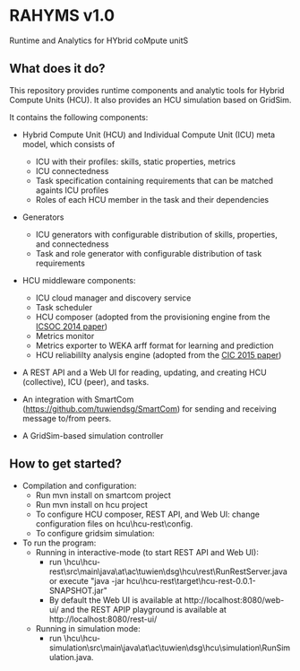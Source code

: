 RAHYMS v1.0
===========

Runtime and Analytics for HYbrid coMpute unitS

## What does it do?

This repository provides runtime components and analytic tools for Hybrid Compute Units (HCU). It also provides an HCU simulation based on GridSim.

It contains the following components:

* Hybrid Compute Unit (HCU) and Individual Compute Unit (ICU) meta model, which consists of
  * ICU with their profiles: skills, static properties, metrics
  * ICU connectedness
  * Task specification containing requirements that can be matched againts ICU profiles
  * Roles of each HCU member in the task and their dependencies

* Generators
  * ICU generators with configurable distribution of skills, properties, and connectedness
  * Task and role generator with configurable distribution of task requirements

* HCU middleware components:
  * ICU cloud manager and discovery service
  * Task scheduler
  * HCU composer (adopted from the provisioning engine from the <a href='http://www.infosys.tuwien.ac.at/research/viecom/papers/ICSOC2013-SCUProvisioning.pdf'>ICSOC 2014 paper</a>)
  * Metrics monitor
  * Metrics exporter to WEKA arff format for learning and prediction
  * HCU reliabililty analysis engine (adopted from the <a href='http://dsg.tuwien.ac.at/staff/phdschool/mzuhri/papers/mcandra-cic2015-reliability.pdf'>CIC 2015 paper</a>)

* A REST API and a Web UI for reading, updating, and creating HCU (collective), ICU (peer), and tasks.

* An integration with SmartCom (https://github.com/tuwiendsg/SmartCom) for sending and receiving message to/from peers.

* A GridSim-based simulation controller

## How to get started?

* Compilation and configuration:
  * Run mvn install on smartcom project
  * Run mvn install on hcu project
  * To configure HCU composer, REST API, and Web UI: change configuration files on hcu\hcu-rest\config.
  * To configure gridsim simulation:
* To run the program:
  * Running in interactive-mode (to start REST API and Web UI):
    * run \hcu\hcu-rest\src\main\java\at\ac\tuwien\dsg\hcu\rest\RunRestServer.java
      or execute "java -jar hcu\hcu-rest\target\hcu-rest-0.0.1-SNAPSHOT.jar"
    * By default the Web UI is available at http://localhost:8080/web-ui/
      and the REST APIP playground is available at http://localhost:8080/rest-ui/
  * Running in simulation mode:
    * run \hcu\hcu-simulation\src\main\java\at\ac\tuwien\dsg\hcu\simulation\RunSimulation.java.
